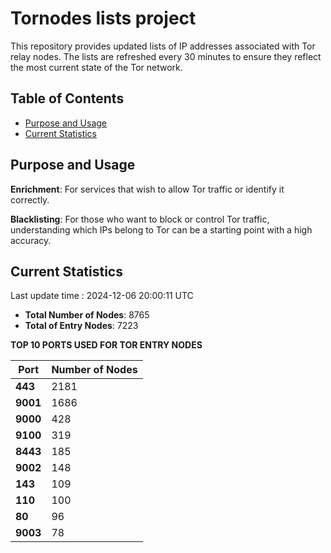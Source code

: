 # Tornodes lists project

This repository provides updated lists of IP addresses associated with Tor relay nodes. The lists are refreshed every 30 minutes to ensure they reflect the most current state of the Tor network.

## Table of Contents

- [Purpose and Usage](#purpose-and-usage)
- [Current Statistics](#current-statistics)


## Purpose and Usage

**Enrichment**: For services that wish to allow Tor traffic or identify it correctly.

**Blacklisting**: For those who want to block or control Tor traffic, understanding which IPs belong to Tor can be a starting point with a high accuracy.

## Current Statistics

Last update time : 2024-12-06 20:00:11 UTC

- **Total Number of Nodes**: 8765
- **Total of Entry Nodes**: 7223

**TOP 10 PORTS USED FOR TOR ENTRY NODES**

| **Port** | **Number of Nodes** |
|------|-----------------|
| **443**   | 2181  |
| **9001**   | 1686  |
| **9000**   | 428  |
| **9100**   | 319  |
| **8443**   | 185  |
| **9002**   | 148  |
| **143**   | 109  |
| **110**   | 100  |
| **80**   | 96  |
| **9003**   | 78  |

